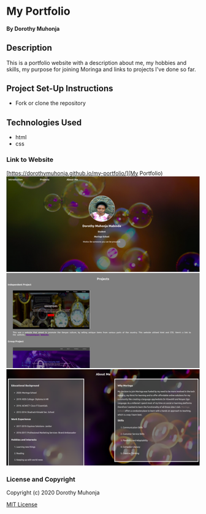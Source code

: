 # My Portfolio
#### By Dorothy Muhonja
## Description
This is a portfolio website with a description about me, my hobbies and skills, my purpose for joining Moringa and links to projects I've done so far.
## Project Set-Up Instructions
* Fork or clone the repository
## Technologies Used
* html
* css
### Link to Website
[https://dorothymuhonja.github.io/my-portfolio/](My Portfolio)
![alt text](./images/home.png)
![alt text](./images/projects.png)
![alt text](./images/about.png)

### License and Copyright

Copyright (c) 2020 Dorothy Muhonja

[MIT License](LICENSE)

